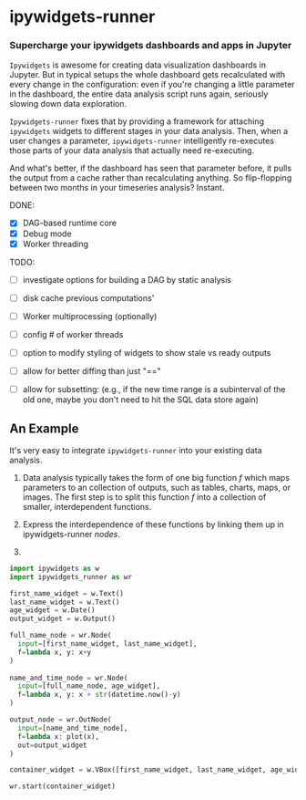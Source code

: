 # ipywidgets-runner
### Supercharge your ipywidgets dashboards and apps in Jupyter

`Ipywidgets` is awesome for creating data visualization dashboards in Jupyter.
But in typical setups the whole dashboard gets recalculated with every change in the configuration: even if you're changing a little parameter in the dashboard, the entire data analysis script runs again, seriously slowing down data exploration.

`Ipywidgets-runner` fixes that by providing a framework for attaching `ipywidgets` widgets to different stages in your data analysis.
Then, when a user changes a parameter, `ipywidgets-runner` intelligently re-executes those parts of your data analysis that actually need re-executing.

And what's better, if the dashboard has seen that parameter before, it pulls the output from a cache rather than recalculating anything.
So flip-flopping between two months in your timeseries analysis?
Instant.

DONE:
 - [x] DAG-based runtime core
 - [x] Debug mode
 - [x] Worker threading

TODO:
 - [ ] investigate options for building a DAG by static analysis
 - [ ] disk cache previous computations'
 - [ ] Worker multiprocessing (optionally)
 - [ ] config # of worker threads
 - [ ] option to modify styling of widgets to show stale vs ready outputs
 - [ ] allow for better diffing than just "=="
 - [ ] allow for subsetting: (e.g., if the new time range is a subinterval of the old one, maybe you don't need to hit the SQL data store again)


## An Example

It's very easy to integrate `ipywidgets-runner` into your existing data analysis.

1. Data analysis typically takes the form of one big function _f_ which maps parameters to an collection of outputs, such as tables, charts, maps, or images.
The first step is to split this function _f_ into a collection of smaller, interdependent functions.

2. Express the interdependence of these functions by linking them up in ipywidgets-runner _nodes_.

3. 


```python
import ipywidgets as w
import ipywidgets_runner as wr

first_name_widget = w.Text()
last_name_widget = w.Text()
age_widget = w.Date()
output_widget = w.Output()

full_name_node = wr.Node(
  input=[first_name_widget, last_name_widget],
  f=lambda x, y: x+y
)
  
name_and_time_node = wr.Node(
  input=[full_name_node, age_widget],
  f=lambda x, y: x + str(datetime.now()-y)
)

output_node = wr.OutNode(
  input=[name_and_time_node],
  f=lambda x: plot(x),
  out=output_widget
)

container_widget = w.VBox([first_name_widget, last_name_widget, age_widget, output_widget])

wr.start(container_widget)
```

